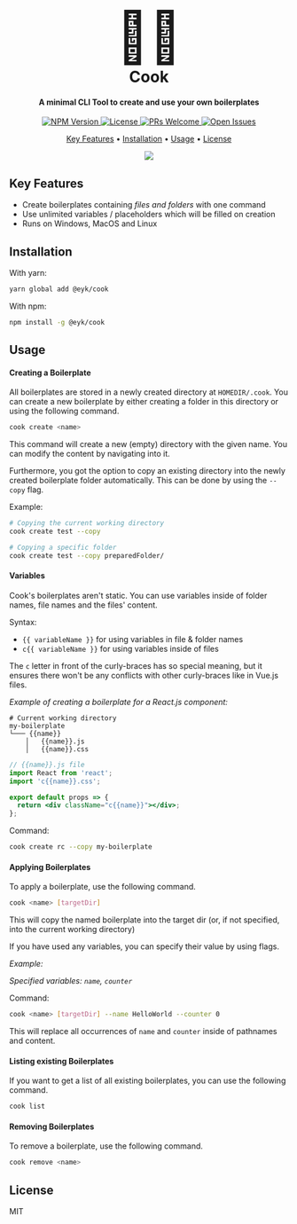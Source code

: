 <h1 align="center">
  <br>
    <span style="font-size:90px">👨‍🍳</span>
  <br>
  Cook
  <br>
</h1>

<h4 align="center">A minimal CLI Tool to create and use your own boilerplates</h4>

<p align="center">
  <a href="https://www.npmjs.com/package/@eyk/cook">
    <img src="https://badge.fury.io/js/%40eyk%2Fcook.svg"
         alt="NPM Version">
  </a>
    <a href="/LICENSE">
    <img src="https://badges.frapsoft.com/os/mit/mit.svg?v=102"
         alt="License">
  </a>
  <a href="https://github.com/eykrehbein/cook/pulls">
    <img src="https://img.shields.io/badge/PRs-welcome-brightgreen.svg?style=flat"
         alt="PRs Welcome">
  </a>

  <a href="https://github.com/eykrehbein/cook/issues">
    <img src="https://img.shields.io/github/issues/eykrehbein/cook"
         alt="Open Issues">
  </a>
</p>

<p align="center">
  <a href="#key-features">Key Features</a> •
    <a href="#installation">Installation</a> •
  <a href="#usage">Usage</a> •
  <a href="#license">License</a>
</p>

<p align="center">
 <img src="assets/demo.gif" />
</p>

## Key Features

- Create boilerplates containing _files and folders_ with one command
- Use unlimited variables / placeholders which will be filled on creation
- Runs on Windows, MacOS and Linux

## Installation

With yarn:

```sh
yarn global add @eyk/cook
```

With npm:

```sh
npm install -g @eyk/cook
```

## Usage

#### Creating a Boilerplate

All boilerplates are stored in a newly created directory at `HOMEDIR/.cook`. You can create a new boilerplate by either creating a folder in this directory or using the following command.

```sh
cook create <name>
```

This command will create a new (empty) directory with the given name. You can modify the content by navigating into it.

Furthermore, you got the option to copy an existing directory into the newly created boilerplate folder automatically. This can be done by using the `--copy` flag.

Example:

```sh
# Copying the current working directory
cook create test --copy

# Copying a specific folder
cook create test --copy preparedFolder/
```

#### Variables

Cook's boilerplates aren't static. You can use variables inside of folder names, file names and the files' content.

Syntax:

- `{{ variableName }}` for using variables in file & folder names
- `c{{ variableName }}` for using variables inside of files

The `c` letter in front of the curly-braces has so special meaning, but it ensures there won't be any conflicts with other curly-braces like in Vue.js files.

_Example of creating a boilerplate for a React.js component:_

```
# Current working directory
my-boilerplate
└─── {{name}}
    │   {{name}}.js
    │   {{name}}.css
```

```jsx
// {{name}}.js file
import React from 'react';
import 'c{{name}}.css';

export default props => {
  return <div className="c{{name}}"></div>;
};
```

Command:

```sh
cook create rc --copy my-boilerplate
```

#### Applying Boilerplates

To apply a boilerplate, use the following command.

```sh
cook <name> [targetDir]
```

This will copy the named boilerplate into the target dir (or, if not specified, into the current working directory)

If you have used any variables, you can specify their value by using flags.

_Example:_

_Specified variables: `name`, `counter`_

Command:

```sh
cook <name> [targetDir] --name HelloWorld --counter 0
```

This will replace all occurrences of `name` and `counter` inside of pathnames and content.

#### Listing existing Boilerplates

If you want to get a list of all existing boilerplates, you can use the following command.

```sh
cook list
```

#### Removing Boilerplates

To remove a boilerplate, use the following command.

```sh
cook remove <name>
```

## License

MIT
